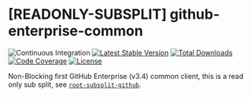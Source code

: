 # [READONLY-SUBSPLIT] github-enterprise-common


![Continuous Integration](https://github.com/php-api-clients/github-enterprise-common/workflows/Continuous%20Integration/badge.svg)
[![Latest Stable Version](https://poser.pugx.org/api-clients/github-enterprise-common/v/stable.png)](https://packagist.org/packages/api-clients/github-enterprise-common)
[![Total Downloads](https://poser.pugx.org/api-clients/github-enterprise-common/downloads.png)](https://packagist.org/packages/api-clients/github-enterprise-common)
[![Code Coverage](https://scrutinizer-ci.com/g/php-api-clients/github-enterprise-common/badges/coverage.png?b==)](https://scrutinizer-ci.com/g/php-api-clients/github-enterprise-common/?branch=)
[![License](https://poser.pugx.org/api-clients/github-enterprise-common/license.png)](https://packagist.org/packages/api-clients/github-enterprise-common)

Non-Blocking first GitHub Enterprise (v3.4) common client, this is a read only sub split, see [`root-subsplit-github`](https://github.com/php-api-clients/root-subsplit-github).
